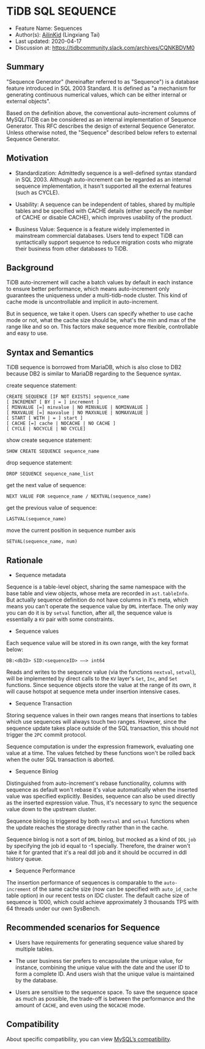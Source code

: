 # TiDB SQL SEQUENCE

- Feature Name: Sequences
- Author(s):     [AilinKid](https://github.com/ailinkid) (Lingxiang Tai)
- Last updated:  2020-04-17
- Discussion at: https://tidbcommunity.slack.com/archives/CQNKBDVM0

## Summary

"Sequence Generator" (hereinafter referred to as "Sequence") is a database feature introduced in SQL 2003 Standard. It is defined as "a mechanism for generating continuous numerical values, which can be either internal or external objects".

Based on the definition above, the conventional auto-increment columns of MySQL/TiDB can be considered as an internal implementation of Sequence Generator. This RFC describes the design of external Sequence Generator. Unless otherwise noted, the "Sequence" described below refers to external Sequence Generator.

## Motivation

- Standardization: Admittedly sequence is a well-defined syntax standard in SQL 2003. Although auto-increment can be regarded as an internal sequence implementation, it hasn't supported all the external features (such as CYCLE).

- Usability: A sequence can be independent of tables, shared by multiple tables and be specified with CACHE details (either specify the number of CACHE or disable CACHE), which improves usability of the product.

- Business Value: Sequence is a feature widely implemented in mainstream commercial databases. Users tend to expect TiDB can syntactically support sequence to reduce migration costs who migrate their business from other databases to TiDB. 

## Background

TiDB auto-increment will cache a batch values by default in each instance to ensure better performance, which means auto-increment only guarantees the uniqueness under a multi-tidb-node cluster. This kind of cache mode is uncontrollable and implicit in auto-increment.

But in sequence, we take it open. Users can specify whether to use cache mode or not, what the cache size should be, what's the min and max of the range like and so on. This factors make sequence more flexible, controllable and easy to use.

## Syntax and Semantics

TiDB sequence is borrowed from MariaDB, which is also close to DB2 because DB2 is similar to MariaDB regarding to the Sequence syntax.

create sequence statement:

```
CREATE SEQUENCE [IF NOT EXISTS] sequence_name
[ INCREMENT [ BY | = ] increment ]
[ MINVALUE [=] minvalue | NO MINVALUE | NOMINVALUE ]
[ MAXVALUE [=] maxvalue | NO MAXVALUE | NOMAXVALUE ]
[ START [ WITH | = ] start ] 
[ CACHE [=] cache | NOCACHE | NO CACHE ]
[ CYCLE | NOCYCLE | NO CYCLE]
```
 
show create sequence statement:

```
SHOW CREATE SEQUENCE sequence_name
```

drop sequence statement:

```
DROP SEQUENCE sequence_name_list
```

get the next value of sequence:

```
NEXT VALUE FOR sequence_name / NEXTVAL(sequence_name)
```

get the previous value of sequence:

```
LASTVAL(sequence_name)
```

move the current position in sequence number axis

```
SETVAL(sequence_name, num)
```

## Rationale

- Sequence metadata

Sequence is a table-level object, sharing the same namespace with the base table and view objects, whose meta are recorded in `ast.tableInfo`. But actually sequence definition do not have columns in it's meta, which means you can't operate the sequence value by `DML` interface. The only way you can do it is by `setval` function, after all, the sequence value is essentially a `KV` pair with some constraints.

- Sequence values

Each sequence value will be stored in its own range, with the key format below:

```
DB:<dbID> SID:<sequenceID> ——> int64 
```

Reads and writes to the sequence value (via the functions `nextval`, `setval`), will be implemented by direct calls to the `KV` layer's `Get`, `Inc`, and `Set` functions. Since sequence objects store the value at the range of its own, it will cause hotspot at sequence meta under insertion intensive cases.

- Sequence Transaction

Storing sequence values in their own ranges means that insertions to tables which use sequences will always touch two ranges. However, since the sequence update takes place outside of the SQL transaction, this should not trigger the `2PC` commit protocol. 

Sequence computation is under the expression framework, evaluating one value at a time. The values fetched by these functions won't be rolled back when the outer SQL transaction is aborted.

- Sequence Binlog

Distinguished from auto-increment's rebase functionality, columns with sequence as default won't rebase it's value automatically when the inserted value was specified explicitly. Besides, sequence can also be used directly as the inserted expression value. Thus, it's necessary to sync the sequence value down to the upstream cluster.

Sequence binlog is triggered by both `nextval` and `setval` functions when the update reaches the storage directly rather than in the cache.

Sequence binlog is not a sort of `DML` binlog, but mocked as a kind of `DDL` `job` by specifying the job id equal to -1 specially. Therefore, the drainer won't take it for granted that it's a real ddl job and it should be occurred in ddl history queue. 

- Sequence Performance

The insertion performance of sequences is comparable to the `auto-increment` of the same cache size (now can be specified with `auto_id_cache` table option) in our recent tests on IDC cluster. The default cache size of sequence is 1000, which could achieve approximately 3 thousands TPS with 64 threads under our own SysBench. 

## Recommended scenarios for Sequence

- Users have requirements for generating sequence value shared by multiple tables.

- The user business tier prefers to encapsulate the unique value, for instance, combining the unique value with the date and the user ID to form a complete ID. And users wish that the unique value is maintained by the database.

- Users are sensitive to the sequence space. To save the sequence space as much as possible, the trade-off is between the performance and the amount of `CACHE`, and even using the `NOCACHE` mode.

## Compatibility

About specific compatibility, you can view [MySQL’s compatibility](https://github.com/pingcap/docs/blob/master/sql/mysql-compatibility.md#ddl).
